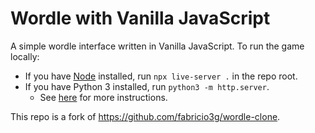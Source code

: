 # Wordle with Vanilla JavaScript

A simple wordle interface written in Vanilla JavaScript. To run the game locally:

* If you have [Node](https://nodejs.org/en/) installed, run `npx live-server .` in the repo root.
* If you have Python 3 installed, run `python3 -m http.server`.
  * See [here](https://developer.mozilla.org/en-US/docs/Learn/Common_questions/set_up_a_local_testing_server) for more instructions. 

This repo is a fork of <https://github.com/fabricio3g/wordle-clone>. 
 
